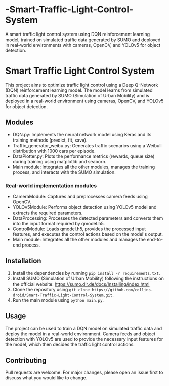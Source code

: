 # -Smart-Traffic-Light-Control-System
A smart traffic light control system using DQN reinforcement learning model, trained on simulated traffic data generated by SUMO and deployed in real-world environments with cameras, OpenCV, and YOLOv5 for object detection.
# Smart Traffic Light Control System

This project aims to optimize traffic light control using a Deep Q-Network (DQN) reinforcement learning model. The model learns from simulated traffic data generated by SUMO (Simulation of Urban Mobility) and is deployed in a real-world environment using cameras, OpenCV, and YOLOv5 for object detection.

## Modules

- DQN.py: Implements the neural network model using Keras and its training methods (predict, fit, save).
- Traffic_generator_weibu.py: Generates traffic scenarios using a Weibull distribution with 1000 cars per episode.
- DataPlotter.py: Plots the performance metrics (rewards, queue size) during training using matplotlib and seaborn.
- Main module: Integrates all the other modules, manages the training process, and interacts with the SUMO simulation.

### Real-world implementation modules

- CameraModule: Captures and preprocesses camera feeds using OpenCV.
- YOLOv5Module: Performs object detection using YOLOv5 model and extracts the required parameters.
- DataProcessing: Processes the detected parameters and converts them into the input format required by qmodel.h5.
- ControlModule: Loads qmodel.h5, provides the processed input features, and executes the control actions based on the model's output.
- Main module: Integrates all the other modules and manages the end-to-end process.

## Installation

1. Install the dependencies by running `pip install -r requirements.txt`.
2. Install SUMO (Simulation of Urban Mobility) following the instructions on the official website: https://sumo.dlr.de/docs/Installing/index.html
3. Clone the repository using `git clone https://github.com/collins-droid/Smart-Traffic-Light-Control-System.git`.
4. Run the main module using `python main.py`.

## Usage

The project can be used to train a DQN model on simulated traffic data and deploy the model in a real-world environment. Camera feeds and object detection with YOLOv5 are used to provide the necessary input features for the model, which then decides the traffic light control actions.

## Contributing

Pull requests are welcome. For major changes, please open an issue first to discuss what you would like to change.

